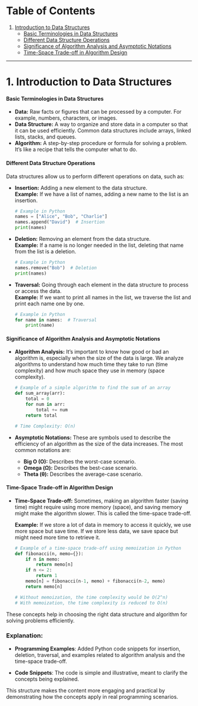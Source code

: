 
# Table of Contents

1. [Introduction to Data Structures](#introduction-to-data-structures)
   - [Basic Terminologies in Data Structures](#basic-terminologies-in-data-structures)
   - [Different Data Structure Operations](#different-data-structure-operations)
   - [Significance of Algorithm Analysis and Asymptotic Notations](#significance-of-algorithm-analysis-and-asymptotic-notations)
   - [Time-Space Trade-off in Algorithm Design](#time-space-trade-off-in-algorithm-design)

---

# 1. Introduction to Data Structures

#### **Basic Terminologies in Data Structures**
- **Data:** Raw facts or figures that can be processed by a computer. For example, numbers, characters, or images.
- **Data Structure:** A way to organize and store data in a computer so that it can be used efficiently. Common data structures include arrays, linked lists, stacks, and queues.
- **Algorithm:** A step-by-step procedure or formula for solving a problem. It’s like a recipe that tells the computer what to do.

#### **Different Data Structure Operations**
Data structures allow us to perform different operations on data, such as:

- **Insertion:** Adding a new element to the data structure.  
  **Example:** If we have a list of names, adding a new name to the list is an insertion.

  ```python
  # Example in Python
  names = ["Alice", "Bob", "Charlie"]
  names.append("David")  # Insertion
  print(names)
  ```

- **Deletion:** Removing an element from the data structure.  
  **Example:** If a name is no longer needed in the list, deleting that name from the list is a deletion.

  ```python
  # Example in Python
  names.remove("Bob")  # Deletion
  print(names)
  ```

- **Traversal:** Going through each element in the data structure to process or access the data.  
  **Example:** If we want to print all names in the list, we traverse the list and print each name one by one.

  ```python
  # Example in Python
  for name in names:  # Traversal
      print(name)
  ```

#### **Significance of Algorithm Analysis and Asymptotic Notations**
- **Algorithm Analysis:** It’s important to know how good or bad an algorithm is, especially when the size of the data is large. We analyze algorithms to understand how much time they take to run (time complexity) and how much space they use in memory (space complexity).

  ```python
  # Example of a simple algorithm to find the sum of an array
  def sum_array(arr):
      total = 0
      for num in arr:
          total += num
      return total

  # Time Complexity: O(n)
  ```

- **Asymptotic Notations:** These are symbols used to describe the efficiency of an algorithm as the size of the data increases. The most common notations are:
  - **Big O (O):** Describes the worst-case scenario.
  - **Omega (Ω):** Describes the best-case scenario.
  - **Theta (θ):** Describes the average-case scenario.

#### **Time-Space Trade-off in Algorithm Design**
- **Time-Space Trade-off:** Sometimes, making an algorithm faster (saving time) might require using more memory (space), and saving memory might make the algorithm slower. This is called the time-space trade-off.

  **Example:** If we store a lot of data in memory to access it quickly, we use more space but save time. If we store less data, we save space but might need more time to retrieve it.

  ```python
  # Example of a time-space trade-off using memoization in Python
  def fibonacci(n, memo={}):
      if n in memo:
          return memo[n]
      if n <= 2:
          return 1
      memo[n] = fibonacci(n-1, memo) + fibonacci(n-2, memo)
      return memo[n]

  # Without memoization, the time complexity would be O(2^n)
  # With memoization, the time complexity is reduced to O(n)
  ```

These concepts help in choosing the right data structure and algorithm for solving problems efficiently.


### Explanation:

- **Programming Examples**: Added Python code snippets for insertion, deletion, traversal, and examples related to algorithm analysis and the time-space trade-off.
  
- **Code Snippets**: The code is simple and illustrative, meant to clarify the concepts being explained.

This structure makes the content more engaging and practical by demonstrating how the concepts apply in real programming scenarios.